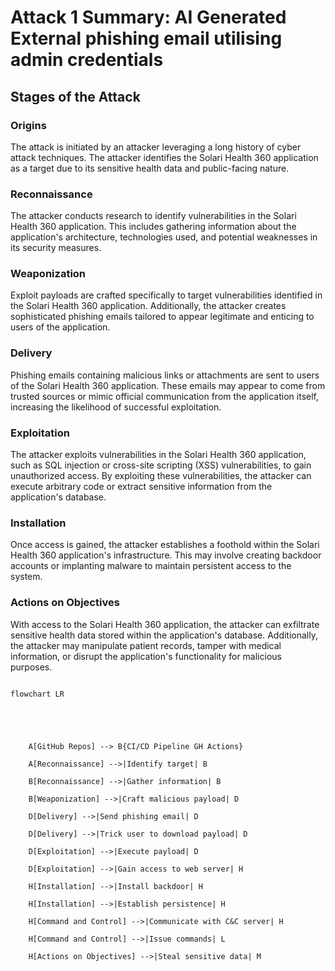 # Attack 1 Summary: AI Generated External phishing email utilising admin credentials



## Stages of the Attack



### Origins

The attack is initiated by an attacker leveraging a long history of cyber attack techniques. The attacker identifies the Solari Health 360 application as a target due to its sensitive health data and public-facing nature.



### Reconnaissance

The attacker conducts research to identify vulnerabilities in the Solari Health 360 application. This includes gathering information about the application's architecture, technologies used, and potential weaknesses in its security measures.



### Weaponization

Exploit payloads are crafted specifically to target vulnerabilities identified in the Solari Health 360 application. Additionally, the attacker creates sophisticated phishing emails tailored to appear legitimate and enticing to users of the application.



### Delivery

Phishing emails containing malicious links or attachments are sent to users of the Solari Health 360 application. These emails may appear to come from trusted sources or mimic official communication from the application itself, increasing the likelihood of successful exploitation.



### Exploitation

The attacker exploits vulnerabilities in the Solari Health 360 application, such as SQL injection or cross-site scripting (XSS) vulnerabilities, to gain unauthorized access. By exploiting these vulnerabilities, the attacker can execute arbitrary code or extract sensitive information from the application's database.



### Installation

Once access is gained, the attacker establishes a foothold within the Solari Health 360 application's infrastructure. This may involve creating backdoor accounts or implanting malware to maintain persistent access to the system.



### Actions on Objectives

With access to the Solari Health 360 application, the attacker can exfiltrate sensitive health data stored within the application's database. Additionally, the attacker may manipulate patient records, tamper with medical information, or disrupt the application's functionality for malicious purposes.





```mermaid

flowchart LR





    A[GitHub Repos] --> B{CI/CD Pipeline GH Actions}

    A[Reconnaissance] -->|Identify target| B

    B[Reconnaissance] -->|Gather information| B

    B[Weaponization] -->|Craft malicious payload| D

    D[Delivery] -->|Send phishing email| D

    D[Delivery] -->|Trick user to download payload| D

    D[Exploitation] -->|Execute payload| D

    D[Exploitation] -->|Gain access to web server| H

    H[Installation] -->|Install backdoor| H

    H[Installation] -->|Establish persistence| H

    H[Command and Control] -->|Communicate with C&C server| H

    H[Command and Control] -->|Issue commands| L

    H[Actions on Objectives] -->|Steal sensitive data| M

